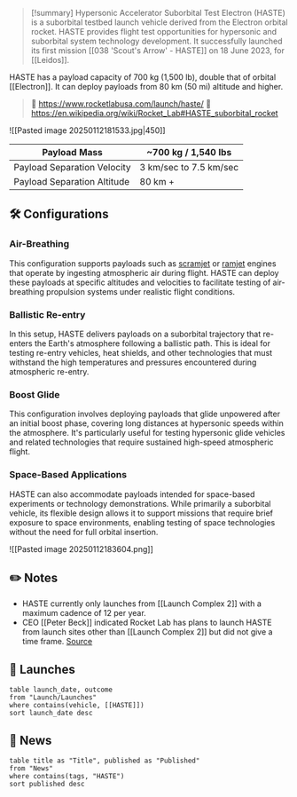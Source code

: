 >[!summary]
Hypersonic Accelerator Suborbital Test Electron (HASTE) is a suborbital testbed launch vehicle derived from the Electron orbital rocket. HASTE provides flight test opportunities for hypersonic and suborbital system technology development. It successfully launched its first mission [[038 'Scout's Arrow' - HASTE]] on 18 June 2023, for [[Leidos]].
>
HASTE has a payload capacity of 700 kg (1,500 lb), double that of orbital [[Electron]]. It can deploy payloads from 80 km (50 mi) altitude and higher.
>
> 🚀 https://www.rocketlabusa.com/launch/haste/
>🔗 https://en.wikipedia.org/wiki/Rocket_Lab#HASTE_suborbital_rocket

![[Pasted image 20250112181533.jpg|450]]


| Payload Mass                | ~700 kg / 1,540 lbs    |
| --------------------------- | ---------------------- |
| Payload Separation Velocity | 3 km/sec to 7.5 km/sec |
| Payload Separation Altitude | 80 km +                |

## 🛠️ Configurations

### Air-Breathing
This configuration supports payloads such as [scramjet](https://en.wikipedia.org/wiki/Scramjet) or [ramjet](https://en.wikipedia.org/wiki/Ramjet) engines that operate by ingesting atmospheric air during flight. HASTE can deploy these payloads at specific altitudes and velocities to facilitate testing of air-breathing propulsion systems under realistic flight conditions. 
### Ballistic Re-entry
In this setup, HASTE delivers payloads on a suborbital trajectory that re-enters the Earth's atmosphere following a ballistic path. This is ideal for testing re-entry vehicles, heat shields, and other technologies that must withstand the high temperatures and pressures encountered during atmospheric re-entry. 
### Boost Glide
This configuration involves deploying payloads that glide unpowered after an initial boost phase, covering long distances at hypersonic speeds within the atmosphere. It's particularly useful for testing hypersonic glide vehicles and related technologies that require sustained high-speed atmospheric flight.

### Space-Based Applications
HASTE can also accommodate payloads intended for space-based experiments or technology demonstrations. While primarily a suborbital vehicle, its flexible design allows it to support missions that require brief exposure to space environments, enabling testing of space technologies without the need for full orbital insertion.

![[Pasted image 20250112183604.png]]
## ✏️ Notes

- HASTE currently only launches from [[Launch Complex 2]] with a maximum cadence of 12 per year. 
- CEO [[Peter Beck]] indicated Rocket Lab has plans to launch HASTE from launch sites other than [[Launch Complex 2]] but did not give a time frame. [Source](https://youtu.be/WAoYVU3pnXY?t=739)

## 🚀 Launches

```dataview
table launch_date, outcome
from "Launch/Launches"
where contains(vehicle, [[HASTE]])
sort launch_date desc
```

## 📰 News
```dataview
table title as "Title", published as "Published"
from "News"
where contains(tags, "HASTE")
sort published desc
```

